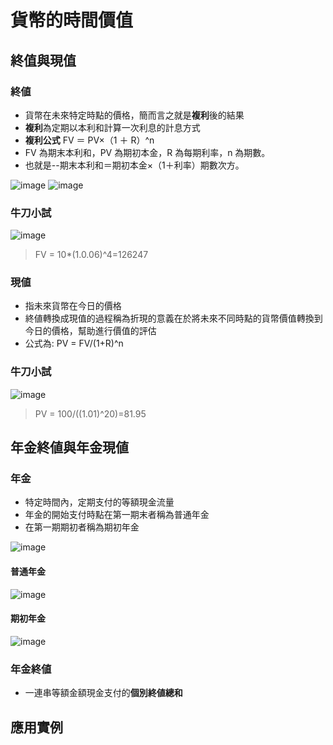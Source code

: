 # 貨幣的時間價值 
## 終值與現值
### 終値
* 貨幣在未來特定時點的價格，簡而言之就是**複利**後的結果
* **複利**為定期以本利和計算一次利息的計息方式
* **複利公式** FV ＝ PV×（1 ＋ R）^n
* FV 為期末本利和，PV 為期初本金，R 為每期利率，n 為期數。
* 也就是--期末本利和＝期初本金×（1＋利率）期數次方。

![image](https://user-images.githubusercontent.com/62127656/155071981-4f3d7e4e-208d-47c7-99a7-bc6845d52835.png)
![image](https://user-images.githubusercontent.com/62127656/155072077-35a3a156-5d0d-45ce-a207-1143f29323d9.png)

### 牛刀小試
![image](https://user-images.githubusercontent.com/62127656/155071173-ae52a35f-e43b-465b-b6ee-f1d9f7a9bcfa.png)
>FV = 10*(1.0.06)^4=126247
### 現値
* 指未來貨幣在今日的價格
* 終値轉換成現值的過程稱為折現的意義在於將未來不同時點的貨幣價值轉換到今日的價格，幫助進行價值的評估
* 公式為: PV = FV/(1+R)^n
### 牛刀小試
![image](https://user-images.githubusercontent.com/62127656/155073121-0dd01d65-82ad-4edb-b3dc-e0dd6cecdf44.png)
>PV = 100/((1.01)^20)=81.95
## 年金終値與年金現値
### 年金
* 特定時間內，定期支付的等額現金流量
* 年金的開始支付時點在第一期末者稱為普通年金
* 在第一期期初者稱為期初年金

![image](https://user-images.githubusercontent.com/62127656/155074426-f88a2c77-3681-42e6-8336-b32b753b6943.png)
#### 普通年金
![image](https://user-images.githubusercontent.com/62127656/155076760-e8189019-c360-4864-a76f-9e5c917b3c0a.png)
#### 期初年金
![image](https://user-images.githubusercontent.com/62127656/155076967-cf64ffaf-1c60-44db-8040-9aecffaf3a78.png)

### 年金終値
* 一連串等額金額現金支付的**個別終値總和**
## 應用實例
